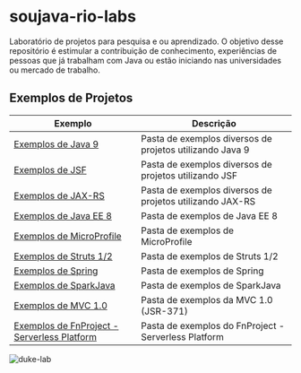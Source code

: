 # soujava-rio-labs

Laboratório de projetos para pesquisa e ou aprendizado. O objetivo desse repositório é estimular a contribuição de conhecimento, experiências de pessoas que já trabalham com Java ou estão iniciando nas universidades ou mercado de trabalho.

## Exemplos de Projetos

Exemplo         | Descrição
--------------- | -------------
[Exemplos de Java 9 ](https://github.com/SouJava-Rio/soujava-rio-labs/tree/master/java9-samples) | Pasta de exemplos diversos de projetos utilizando Java 9
[Exemplos de JSF](https://github.com/SouJava-Rio/soujava-rio-labs/tree/master/jsf-samples) | Pasta de exemplos diversos de projetos utilizando JSF
[Exemplos de JAX-RS](https://github.com/SouJava-Rio/soujava-rio-labs/tree/master/jax-rs-samples) | Pasta de exemplos diversos de projetos utilizando JAX-RS
[Exemplos de Java EE 8](https://github.com/SouJava-Rio/soujava-rio-labs/tree/master/JavaEE8-samples) | Pasta de exemplos de Java EE 8
[Exemplos de MicroProfile](https://github.com/SouJava-Rio/soujava-rio-labs/tree/master/microprofile) | Pasta de exemplos de MicroProfile
[Exemplos de Struts 1/2](https://github.com/SouJava-Rio/soujava-rio-labs/tree/master/struts-samples) | Pasta de exemplos de Struts 1/2
[Exemplos de Spring](https://github.com/SouJava-Rio/soujava-rio-labs/tree/master/spring-samples) | Pasta de exemplos de Spring
[Exemplos de SparkJava](https://github.com/SouJava-Rio/soujava-rio-labs/tree/master/spark-samples) | Pasta de exemplos de SparkJava
[Exemplos de MVC 1.0](https://github.com/SouJava-Rio/soujava-rio-labs/tree/master/MVC1.0-samples) | Pasta de exemplos da MVC 1.0 (JSR-371)
[Exemplos de FnProject - Serverless Platform ](https://github.com/SouJava-Rio/soujava-rio-labs/tree/master/fnProject-samples) | Pasta de exemplos do FnProject - Serverless Platform 


![duke-lab](https://i.pinimg.com/736x/da/ff/11/daff11f169d0921513b7f4f7ac1579fe--computer-programming-java.jpg)
